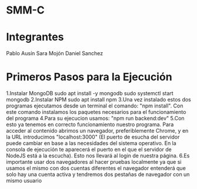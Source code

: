 # SMM-C
# Integrantes
Pablo Ausín
Sara Mojón
Daniel Sanchez

# Primeros Pasos para la Ejecución
1.Instalar MongoDB
sudo apt install -y mongodb
sudo systemctl start mongodb
2.Instalar NPM
sudo apt install npm
3.Una vez instalado estos dos programas ejecutamos desde un terminal el comando: "npm install". 
Con este comando instalamos los paquetes necesarios para el funcionamiento del programa
4.Para su ejecucion usamos: "npm run backend:dev"
5.Con esto ya tenemos en correcto funcionamiento nuestro programa. Para acceder al contenido abrimos un navegador, preferiblemente Chrome, y en la URL introducimos "localhost:3000" (El puerto de esucha del servidor puede cambiar en base a las necesidades del sistema operativo. En la consola de ejecución te aparecerá el puerto en el que el servidor de NodeJS está a la escucha). Esto nos llevará al login de nuestra página.
6.Es importante usar dos navegadores al hacer pruebas localmente ya que si usamos el mismo con dos cuentas diferentes el navegador entenderá que solo hay una cuenta activa y tendremos dos pestañas de navegador con un mismo usuario


